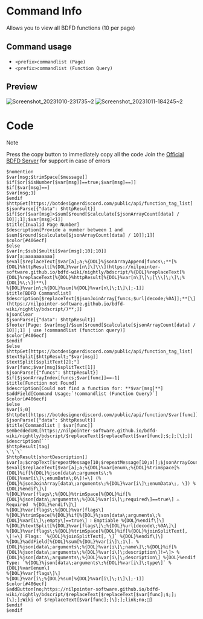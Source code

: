 # Command Info
Allows you to view all BDFD functions (10 per page)

## Command usage
+ `<prefix>commandlist (Page)`
+ `<prefix>commandlist (Function Query)`
## Preview
![Screenshot_20231010-231735~2](https://github.com/Kemi-Rawr/bdfd-codes/assets/111205130/bbf189d2-80ea-4899-9fdb-8361a5645317)
![Screenshot_20231011-184245~2](https://github.com/Kemi-Rawr/bdfd-codes/assets/111205130/db242cb0-ce07-4de9-b049-b384820693dd)

# Code
> [!NOTE]
> Press the copy button to immediately copy all the code
> Join the [Official BDFD Server](https://discord.gg/botdesigner) for support in case of errors
```
$nomention
$var[msg;$trimSpace[$message]]
$if[$or[$isNumber[$var[msg]]==true;$var[msg]==]]
$if[$var[msg]==]
$var[msg;1]
$endif
$httpGet[https://botdesignerdiscord.com/public/api/function_tag_list]
$jsonParse[{"data": $httpResult}]
$if[$or[$var[msg]>$sum[$round[$calculate[$jsonArrayCount[data] / 10]];1];$var[msg]<1]]
$title[Invalid Page Number]
$description[Provide a number between 1 and $sum[$round[$calculate[$jsonArrayCount[data] / 10]];1]]
$color[#406ecf]
$else
$var[n;$sub[$multi[$var[msg];10];10]]
$var[a;aaaaaaaaaa]
$eval[$replaceText[$var[a];a;%{DOL}%jsonArrayAppend[funcs\;**[%{DOL}%httpResult[%{DOL}%var[n\]\]\\\](https://nilpointer-software.github.io/bdfd-wiki/nightly/bdscript/%{DOL}%replaceText[%{DOL}%replaceText[%{DOL}%httpResult[%{DOL}%var[n\]\]\;[\\\]\;\]\;%{DOL}%\;\])**\]
%{DOL}%var[n\;%{DOL}%sum[%{DOL}%var[n\]\;1\]\];-1]]
$title[BDFD Commandlist]
$description[$replaceText[$jsonJoinArray[funcs;$url[decode;%0A]];**[\](https://nilpointer-software.github.io/bdfd-wiki/nightly/bdscript/)**;]]
$jsonClear
$jsonParse[{"data": $httpResult}]
$footer[Page: $var[msg]/$sum[$round[$calculate[$jsonArrayCount[data] / 10]];1] | use !commandlist (function query)]
$color[#406ecf]
$endif
$else
$httpGet[https://botdesignerdiscord.com/public/api/function_tag_list]
$textSplit[$httpResult;"$var[msg]]
$textSplit[$splitText[2];"]
$var[func;$var[msg]$splitText[1]]
$jsonParse[{"funcs": $httpResult}]
$if[$jsonArrayIndex[funcs;$var[func]]==-1]
$title[Function not Found]
$description[Could not find a function for: **$var[msg]**]
$addField[Command Usage;`!commandlist (Function Query)`]
$color[#406ecf]
$else
$var[i;0]
$httpGet[https://botdesignerdiscord.com/public/api/function/$var[func]]
$jsonParse[{"data": $httpResult}]
$title[Commandlist | $var[func]]
$embeddedURL[https://nilpointer-software.github.io/bdfd-wiki/nightly/bdscript/$replaceText[$replaceText[$var[func];$;];[\];]]
$description[```
$httpResult[tag]
\`\`\`
$httpResult[shortDescription]]
$var[a;$cropText[$repeatMessage[10;$repeatMessage[10;a]];$jsonArrayCount[data;arguments];]]
$eval[$replaceText[$var[a];a;%{DOL}%var[enum\;%{DOL}%trimSpace[%{DOL}%if[%{DOL}%json[data\;arguments\;%{DOL}%var[i\]\;enumData\;0\]!=\] (%{DOL}%jsonJoinArray[data\;arguments\;%{DOL}%var[i\]\;enumData\;, \]) %{DOL}%endif\]\]
%{DOL}%var[flags\;%{DOL}%trimSpace[%{DOL}%if[%{DOL}%json[data\;arguments\;%{DOL}%var[i\]\;required\]==true\] ⚠️ Required  %{DOL}%endif\]\]
%{DOL}%var[flags\;%{DOL}%var[flags\]
%{DOL}%trimSpace[%{DOL}%if[%{DOL}%json[data\;arguments\;%{DOL}%var[i\]\;empty\]==true\] ❕ Emptiable %{DOL}%endif\]\]
%{DOL}%textSplit[%{DOL}%var[flags\]\;%{DOL}%url[decode\;%0A\]\]
%{DOL}%var[flags\;%{DOL}%trimSpace[%{DOL}%if[%{DOL}%joinSplitText[, \]!=\] Flags: `%{DOL}%joinSplitText[, \]` %{DOL}%endif\]\]
%{DOL}%addField[%{DOL}%sum[%{DOL}%var[i\]\;1\]. %{DOL}%json[data\;arguments\;%{DOL}%var[i\]\;name\]\;%{DOL}%if[%{DOL}%json[data\;arguments\;%{DOL}%var[i\]\;description\]!=\]> %{DOL}%json[data\;arguments\;%{DOL}%var[i\]\;description\] %{DOL}%endif
Type: `%{DOL}%json[data\;arguments\;%{DOL}%var[i\]\;type\]` %{DOL}%var[enum\]
%{DOL}%var[flags\]\]
%{DOL}%var[i\;%{DOL}%sum[%{DOL}%var[i\]\;1\]\];-1]]
$color[#406ecf]
$addButton[no;https://nilpointer-software.github.io/bdfd-wiki/nightly/bdscript/$replaceText[$replaceText[$var[func];$;];[\];];Wiki of $replaceText[$var[func];[\];];link;no;📔]
$endif
$endif
```

